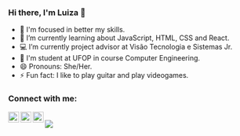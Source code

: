 ### Hi there, I'm Luiza :wave:

- 🔭 I'm focused in better my skills.
- 🌱 I’m currently learning about JavaScript, HTML, CSS and React.
- :computer: I’m currently project advisor at Visão Tecnologia e Sistemas Jr.
- :school: I'm student at UFOP in course Computer Engineering.
- 😄 Pronouns: She/Her.
- ⚡ Fun fact: I like to play guitar and play videogames.

### Connect with me:

[<img align="left" alt="Luiza | LinkedIn" width="22px" src="https://cdn.jsdelivr.net/npm/simple-icons@v3/icons/linkedin.svg" />][linkedin]
[<img align="left" alt="Luiza | Twitter" width="22px" src="https://cdn.jsdelivr.net/npm/simple-icons@v3/icons/twitter.svg" />][twitter]
[<img align="left" alt="Luiza | Instagram" width="22px" src="https://cdn.jsdelivr.net/npm/simple-icons@v3/icons/instagram.svg" />][instagram]

<br />



<a href="https://github-readme-stats.anuraghazra1.vercel.app/api/top-langs/?username=lubpolita">
  <img align="center" src="https://github-readme-stats.anuraghazra1.vercel.app/api/top-langs/?username=lubpolita&layout=compact&theme=radical" />
</a>



[linkedin]: https://www.linkedin.com/in/luizapolita
[twitter]: https://twitter.com/luibpza
[instagram]: https://www.instagram.com/luizapolita








